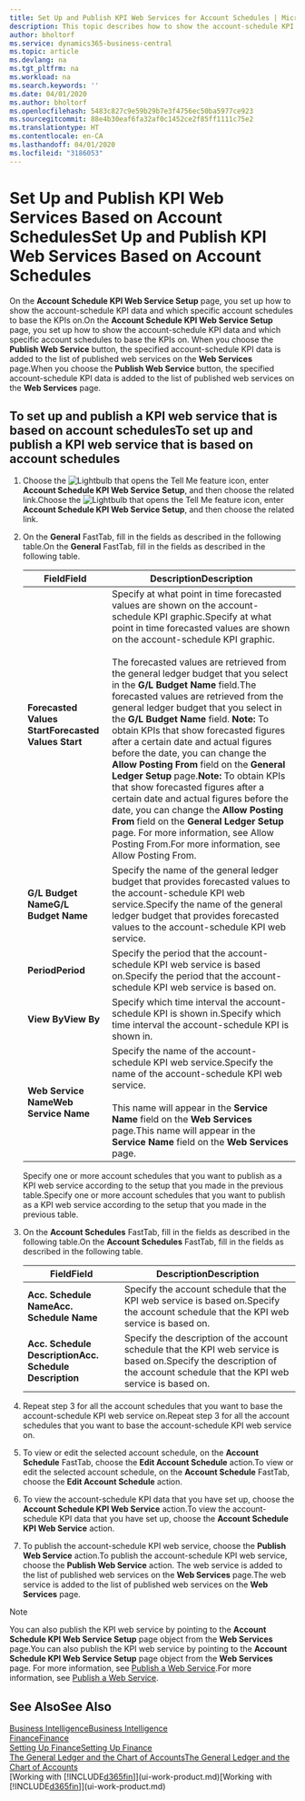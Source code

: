 ```yaml
---
title: Set Up and Publish KPI Web Services for Account Schedules | Microsoft Docs
description: This topic describes how to show the account-schedule KPI data based on specific account schedules.
author: bholtorf
ms.service: dynamics365-business-central
ms.topic: article
ms.devlang: na
ms.tgt_pltfrm: na
ms.workload: na
ms.search.keywords: ''
ms.date: 04/01/2020
ms.author: bholtorf
ms.openlocfilehash: 5483c827c9e59b29b7e3f4756ec50ba5977ce923
ms.sourcegitcommit: 88e4b30eaf6fa32af0c1452ce2f85ff1111c75e2
ms.translationtype: HT
ms.contentlocale: en-CA
ms.lasthandoff: 04/01/2020
ms.locfileid: "3186053"
---
```

# <a name="set-up-and-publish-kpi-web-services-based-on-account-schedules"></a><span data-ttu-id="e89bc-103">Set Up and Publish KPI Web Services Based on Account Schedules</span><span class="sxs-lookup"><span data-stu-id="e89bc-103">Set Up and Publish KPI Web Services Based on Account Schedules</span></span>
<span data-ttu-id="e89bc-104">On the **Account Schedule KPI Web Service Setup** page, you set up how to show the account-schedule KPI data and which specific account schedules to base the KPIs on.</span><span class="sxs-lookup"><span data-stu-id="e89bc-104">On the **Account Schedule KPI Web Service Setup** page, you set up how to show the account-schedule KPI data and which specific account schedules to base the KPIs on.</span></span> <span data-ttu-id="e89bc-105">When you choose the **Publish Web Service** button, the specified account-schedule KPI data is added to the list of published web services on the **Web Services** page.</span><span class="sxs-lookup"><span data-stu-id="e89bc-105">When you choose the **Publish Web Service** button, the specified account-schedule KPI data is added to the list of published web services on the **Web Services** page.</span></span>  

## <a name="to-set-up-and-publish-a-kpi-web-service-that-is-based-on-account-schedules"></a><span data-ttu-id="e89bc-106">To set up and publish a KPI web service that is based on account schedules</span><span class="sxs-lookup"><span data-stu-id="e89bc-106">To set up and publish a KPI web service that is based on account schedules</span></span>  
1.  <span data-ttu-id="e89bc-107">Choose the ![Lightbulb that opens the Tell Me feature](media/ui-search/search_small.png "Tell me what you want to do") icon, enter **Account Schedule KPI Web Service Setup**, and then choose the related link.</span><span class="sxs-lookup"><span data-stu-id="e89bc-107">Choose the ![Lightbulb that opens the Tell Me feature](media/ui-search/search_small.png "Tell me what you want to do") icon, enter **Account Schedule KPI Web Service Setup**, and then choose the related link.</span></span>  
2.  <span data-ttu-id="e89bc-108">On the **General** FastTab, fill in the fields as described in the following table.</span><span class="sxs-lookup"><span data-stu-id="e89bc-108">On the **General** FastTab, fill in the fields as described in the following table.</span></span>  

    |<span data-ttu-id="e89bc-109">Field</span><span class="sxs-lookup"><span data-stu-id="e89bc-109">Field</span></span>|<span data-ttu-id="e89bc-110">Description</span><span class="sxs-lookup"><span data-stu-id="e89bc-110">Description</span></span>|  
    |---------------------------------|---------------------------------------|  
    |<span data-ttu-id="e89bc-111">**Forecasted Values Start**</span><span class="sxs-lookup"><span data-stu-id="e89bc-111">**Forecasted Values Start**</span></span>|<span data-ttu-id="e89bc-112">Specify at what point in time forecasted values are shown on the account-schedule KPI graphic.</span><span class="sxs-lookup"><span data-stu-id="e89bc-112">Specify at what point in time forecasted values are shown on the account-schedule KPI graphic.</span></span><br /><br /> <span data-ttu-id="e89bc-113">The forecasted values are retrieved from the general ledger budget that you select in the **G/L Budget Name** field.</span><span class="sxs-lookup"><span data-stu-id="e89bc-113">The forecasted values are retrieved from the general ledger budget that you select in the **G/L Budget Name** field.</span></span> <span data-ttu-id="e89bc-114">**Note:**  To obtain KPIs that show forecasted figures after a certain date and actual figures before the date, you can change the **Allow Posting From** field on the **General Ledger Setup** page.</span><span class="sxs-lookup"><span data-stu-id="e89bc-114">**Note:**  To obtain KPIs that show forecasted figures after a certain date and actual figures before the date, you can change the **Allow Posting From** field on the **General Ledger Setup** page.</span></span> <span data-ttu-id="e89bc-115">For more information, see Allow Posting From.</span><span class="sxs-lookup"><span data-stu-id="e89bc-115">For more information, see Allow Posting From.</span></span>|  
    |<span data-ttu-id="e89bc-116">**G/L Budget Name**</span><span class="sxs-lookup"><span data-stu-id="e89bc-116">**G/L Budget Name**</span></span>|<span data-ttu-id="e89bc-117">Specify the name of the general ledger budget that provides forecasted values to the account-schedule KPI web service.</span><span class="sxs-lookup"><span data-stu-id="e89bc-117">Specify the name of the general ledger budget that provides forecasted values to the account-schedule KPI web service.</span></span>|  
    |<span data-ttu-id="e89bc-118">**Period**</span><span class="sxs-lookup"><span data-stu-id="e89bc-118">**Period**</span></span>|<span data-ttu-id="e89bc-119">Specify the period that the account-schedule KPI web service is based on.</span><span class="sxs-lookup"><span data-stu-id="e89bc-119">Specify the period that the account-schedule KPI web service is based on.</span></span>|  
    |<span data-ttu-id="e89bc-120">**View By**</span><span class="sxs-lookup"><span data-stu-id="e89bc-120">**View By**</span></span>|<span data-ttu-id="e89bc-121">Specify which time interval the account-schedule KPI is shown in.</span><span class="sxs-lookup"><span data-stu-id="e89bc-121">Specify which time interval the account-schedule KPI is shown in.</span></span>|  
    |<span data-ttu-id="e89bc-122">**Web Service Name**</span><span class="sxs-lookup"><span data-stu-id="e89bc-122">**Web Service Name**</span></span>|<span data-ttu-id="e89bc-123">Specify the name of the account-schedule KPI web service.</span><span class="sxs-lookup"><span data-stu-id="e89bc-123">Specify the name of the account-schedule KPI web service.</span></span><br /><br /> <span data-ttu-id="e89bc-124">This name will appear in the **Service Name** field on the **Web Services** page.</span><span class="sxs-lookup"><span data-stu-id="e89bc-124">This name will appear in the **Service Name** field on the **Web Services** page.</span></span>|  

    <span data-ttu-id="e89bc-125">Specify one or more account schedules that you want to publish as a KPI web service according to the setup that you made in the previous table.</span><span class="sxs-lookup"><span data-stu-id="e89bc-125">Specify one or more account schedules that you want to publish as a KPI web service according to the setup that you made in the previous table.</span></span>  

3.  <span data-ttu-id="e89bc-126">On the **Account Schedules** FastTab, fill in the fields as described in the following table.</span><span class="sxs-lookup"><span data-stu-id="e89bc-126">On the **Account Schedules** FastTab, fill in the fields as described in the following table.</span></span>  

    |<span data-ttu-id="e89bc-127">Field</span><span class="sxs-lookup"><span data-stu-id="e89bc-127">Field</span></span>|<span data-ttu-id="e89bc-128">Description</span><span class="sxs-lookup"><span data-stu-id="e89bc-128">Description</span></span>|  
    |---------------------------------|---------------------------------------|  
    |<span data-ttu-id="e89bc-129">**Acc. Schedule Name**</span><span class="sxs-lookup"><span data-stu-id="e89bc-129">**Acc. Schedule Name**</span></span>|<span data-ttu-id="e89bc-130">Specify the account schedule that the KPI web service is based on.</span><span class="sxs-lookup"><span data-stu-id="e89bc-130">Specify the account schedule that the KPI web service is based on.</span></span>|  
    |<span data-ttu-id="e89bc-131">**Acc. Schedule Description**</span><span class="sxs-lookup"><span data-stu-id="e89bc-131">**Acc. Schedule Description**</span></span>|<span data-ttu-id="e89bc-132">Specify the description of the account schedule that the KPI web service is based on.</span><span class="sxs-lookup"><span data-stu-id="e89bc-132">Specify the description of the account schedule that the KPI web service is based on.</span></span>|  

4.  <span data-ttu-id="e89bc-133">Repeat step 3 for all the account schedules that you want to base the account-schedule KPI web service on.</span><span class="sxs-lookup"><span data-stu-id="e89bc-133">Repeat step 3 for all the account schedules that you want to base the account-schedule KPI web service on.</span></span>  
5.  <span data-ttu-id="e89bc-134">To view or edit the selected account schedule, on the **Account Schedule** FastTab, choose the **Edit Account Schedule** action.</span><span class="sxs-lookup"><span data-stu-id="e89bc-134">To view or edit the selected account schedule, on the **Account Schedule** FastTab, choose the **Edit Account Schedule** action.</span></span>  
6.  <span data-ttu-id="e89bc-135">To view the account-schedule KPI data that you have set up, choose the **Account Schedule KPI Web Service** action.</span><span class="sxs-lookup"><span data-stu-id="e89bc-135">To view the account-schedule KPI data that you have set up, choose the **Account Schedule KPI Web Service** action.</span></span>  
7.  <span data-ttu-id="e89bc-136">To publish the account-schedule KPI web service, choose the **Publish Web Service** action.</span><span class="sxs-lookup"><span data-stu-id="e89bc-136">To publish the account-schedule KPI web service, choose the **Publish Web Service** action.</span></span> <span data-ttu-id="e89bc-137">The web service is added to the list of published web services on the **Web Services** page.</span><span class="sxs-lookup"><span data-stu-id="e89bc-137">The web service is added to the list of published web services on the **Web Services** page.</span></span>  

> [!NOTE]  
>  <span data-ttu-id="e89bc-138">You can also publish the KPI web service by pointing to the **Account Schedule KPI Web Service Setup** page object from the **Web Services** page.</span><span class="sxs-lookup"><span data-stu-id="e89bc-138">You can also publish the KPI web service by pointing to the **Account Schedule KPI Web Service Setup** page object from the **Web Services** page.</span></span> <span data-ttu-id="e89bc-139">For more information, see [Publish a Web Service](across-how-publish-web-service.md).</span><span class="sxs-lookup"><span data-stu-id="e89bc-139">For more information, see [Publish a Web Service](across-how-publish-web-service.md).</span></span>  

## <a name="see-also"></a><span data-ttu-id="e89bc-140">See Also</span><span class="sxs-lookup"><span data-stu-id="e89bc-140">See Also</span></span>  
[<span data-ttu-id="e89bc-141">Business Intelligence</span><span class="sxs-lookup"><span data-stu-id="e89bc-141">Business Intelligence</span></span>](bi.md)  
[<span data-ttu-id="e89bc-142">Finance</span><span class="sxs-lookup"><span data-stu-id="e89bc-142">Finance</span></span>](finance.md)  
[<span data-ttu-id="e89bc-143">Setting Up Finance</span><span class="sxs-lookup"><span data-stu-id="e89bc-143">Setting Up Finance</span></span>](finance-setup-finance.md)  
[<span data-ttu-id="e89bc-144">The General Ledger and the Chart of Accounts</span><span class="sxs-lookup"><span data-stu-id="e89bc-144">The General Ledger and the Chart of Accounts</span></span>](finance-general-ledger.md)  
<span data-ttu-id="e89bc-145">[Working with [!INCLUDE[d365fin](includes/d365fin_md.md)]](ui-work-product.md)</span><span class="sxs-lookup"><span data-stu-id="e89bc-145">[Working with [!INCLUDE[d365fin](includes/d365fin_md.md)]](ui-work-product.md)</span></span>
